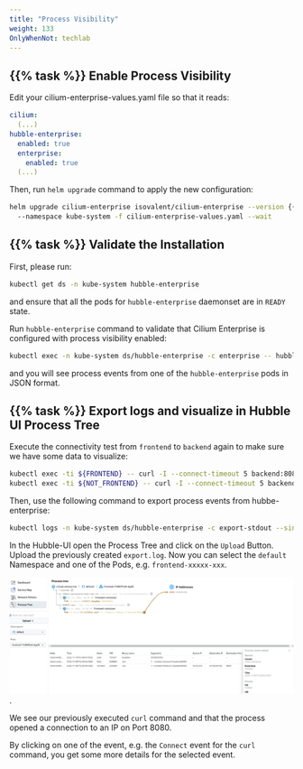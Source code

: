 ```yaml
---
title: "Process Visibility"
weight: 133
OnlyWhenNot: techlab
---
```



## {{% task %}} Enable Process Visibility


Edit your cilium-enterprise-values.yaml file so that it reads:

```yaml
cilium:
  (...)
hubble-enterprise:
  enabled: true
  enterprise:
    enabled: true
  (...)
```

Then, run `helm upgrade` command to apply the new configuration:

```bash
helm upgrade cilium-enterprise isovalent/cilium-enterprise --version {{% param "ciliumVersion.enterprise" %}}
  --namespace kube-system -f cilium-enterprise-values.yaml --wait
```


## {{% task %}} Validate the Installation


First, please run:

```bash
kubectl get ds -n kube-system hubble-enterprise
```

and ensure that all the pods for `hubble-enterprise` daemonset are in `READY` state.


Run `hubble-enterprise` command to validate that Cilium Enterprise is configured with process visibility enabled:

```bash
kubectl exec -n kube-system ds/hubble-enterprise -c enterprise -- hubble-enterprise getevents
```

and you will see process events from one of the `hubble-enterprise` pods in JSON format.


## {{% task %}} Export logs and visualize in Hubble UI Process Tree

Execute the connectivity test from `frontend` to `backend` again to make sure we have some data to visualize:

```bash
kubectl exec -ti ${FRONTEND} -- curl -I --connect-timeout 5 backend:8080
kubectl exec -ti ${NOT_FRONTEND} -- curl -I --connect-timeout 5 backend:8080
```

Then, use the following command to export process events from hubbe-enterprise:

```bash
kubectl logs -n kube-system ds/hubble-enterprise -c export-stdout --since=1h > export.log
```

In the Hubble-UI open the Process Tree and click on the `Upload` Button. Upload the previously created `export.log`. Now you can select the `default` Namespace and one of the Pods, e.g. `frontend-xxxxx-xxx`.

![Hubble UI Process Tree](../hubble-ui-process-tree.png).

We see our previously executed `curl` command and that the process opened a connection to an IP on Port 8080.

By clicking on one of the event, e.g. the `Connect` event for the `curl` command, you get some more details for the selected event.
